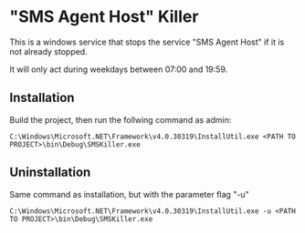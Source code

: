 # "SMS Agent Host" Killer

This is a windows service that stops the service "SMS Agent Host" if it is not already stopped.

It will only act during weekdays between 07:00 and 19:59.

## Installation

Build the project, then run the follwing command as admin:

```
C:\Windows\Microsoft.NET\Framework\v4.0.30319\InstallUtil.exe <PATH TO PROJECT>\bin\Debug\SMSKiller.exe
```

## Uninstallation

Same command as installation, but with the parameter flag "-u"

```
C:\Windows\Microsoft.NET\Framework\v4.0.30319\InstallUtil.exe -u <PATH TO PROJECT>\bin\Debug\SMSKiller.exe
```